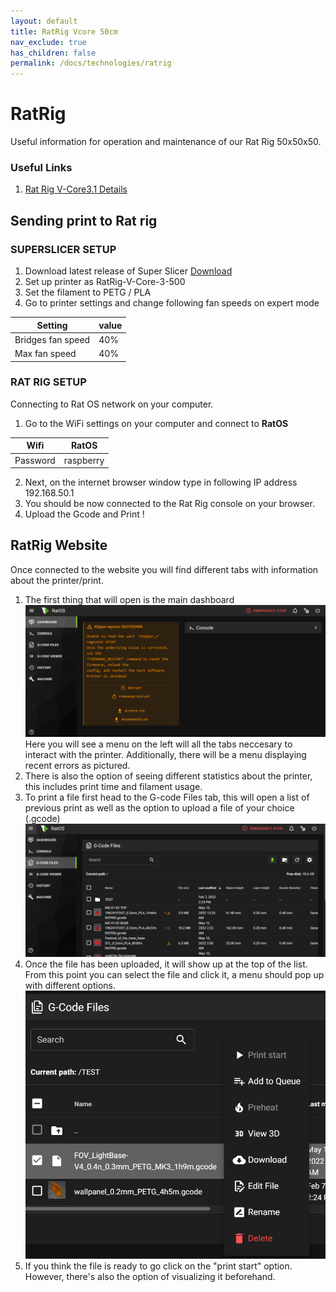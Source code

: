 ```yaml
---
layout: default
title: RatRig Vcore 50cm 
nav_exclude: true
has_children: false
permalink: /docs/technologies/ratrig
---
```

# RatRig

Useful information for operation and maintenance of our Rat Rig 50x50x50.

### Useful Links
1. [Rat Rig V-Core3.1 Details](https://docs.ratrig.com/product-details/v-core3-1)

## Sending print to Rat rig
### SUPERSLICER SETUP
1. Download latest release of Super Slicer [Download](https://github.com/supermerill/SuperSlicer/releases)
2. Set up printer as RatRig-V-Core-3-500
3. Set the filament to PETG / PLA
4. Go to printer settings and change following fan speeds on expert mode

| Setting  | value |
| ----------------- | -- |
| Bridges fan speed    | 40% |
| Max fan speed     | 40% |

### RAT RIG SETUP
Connecting to Rat OS network on your computer.
1. Go to the WiFi settings on your computer and connect to **RatOS**
 
| Wifi       | RatOS        |
| ---------- | ------------ |
| Password   | raspberry    |

2. Next, on the internet browser window type in following IP address
192.168.50.1
3. You should be now connected to the Rat Rig console on your browser.
4. Upload the Gcode and Print !

## RatRig Website
Once connected to the website you will find different tabs with information about the printer/print.  
1. The first thing that will open is the main dashboard
![Main Dashboard](https://github.com/Porti032/labwiki/blob/679a50ddd35b30bfd5dbee45729b72dc9996ca7f/assets/images/RatRig_Dashboard.png "main dashboard")
Here you will see a menu on the left will all the tabs neccesary to interact with the printer. Additionally, there will be a menu displaying recent errors as pictured.
2. There is also the option of seeing different statistics about the printer, this includes print time and filament usage.  
3. To print a file first head to the G-code Files tab, this will open a list of previous print as well as the option to upload a file of your choice (.gcode)  
![Gcode-Files](https://github.com/Porti032/labwiki/blob/679a50ddd35b30bfd5dbee45729b72dc9996ca7f/assets/images/RatRig_GcodeFiles.png "G-code files")
4. Once the file has been uploaded, it will show up at the top of the list. From this point you can select the file and click it, a menu should pop up with different options.  
![Gcode-Menu](https://github.com/Porti032/labwiki/blob/679a50ddd35b30bfd5dbee45729b72dc9996ca7f/assets/images/RatRif_FilesMenu.png "G-code Option Menu")
5. If you think the file is ready to go click on the "print start" option. However, there's also the option of visualizing it beforehand.
